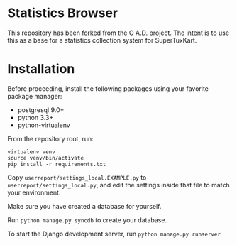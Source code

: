 Statistics Browser
==================

This repository has been forked from the O A.D. project.
The intent is to use this as a base for a statistics collection
system for SuperTuxKart.

Installation
============

Before proceeding, install the following packages using your favorite package
manager:
 * postgresql 9.0+
 * python 3.3+
 * python-virtualenv

From the repository root, run:
```
virtualenv venv
source venv/bin/activate
pip install -r requirements.txt
```

Copy `userreport/settings_local.EXAMPLE.py` to `userreport/settings_local.py`, and
edit the settings inside that file to match your environment.

Make sure you have created a database for yourself.

Run `python manage.py syncdb` to create your database.

To start the Django development server, run `python manage.py runserver`

